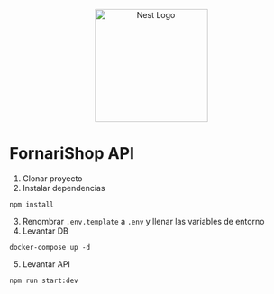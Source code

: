 <p align="center">
  <a href="http://nestjs.com/" target="blank"><img src="https://nestjs.com/img/logo-small.svg" width="200" alt="Nest Logo" /></a>
</p>

# FornariShop API

1. Clonar proyecto
2. Instalar dependencias
```
npm install
```
3. Renombrar ```.env.template``` a ```.env``` y llenar las variables de entorno
4. Levantar DB
```
docker-compose up -d
```
5. Levantar API
```
npm run start:dev
```